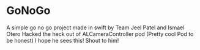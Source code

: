 # GoNoGo


A simple go no go project made in swift 
by Team Jeel Patel and Ismael Otero
Hacked the heck out of ALCameraController pod (Pretty cool Pod to be honest) 
I hope he sees this! Shout to him! 
